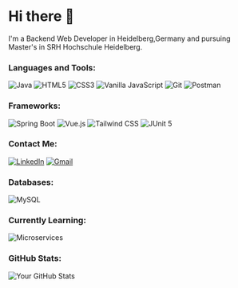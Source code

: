 # Hi there 👋
I'm a Backend Web Developer in Heidelberg,Germany and pursuing Master's in SRH Hochschule Heidelberg.

### Languages and Tools:

![Java](https://img.shields.io/badge/-Java-007396?logo=java&logoColor=white)
![HTML5](https://img.shields.io/badge/-HTML5-E34F26?logo=html5&logoColor=white)
![CSS3](https://img.shields.io/badge/-CSS3-1572B6?logo=css3&logoColor=white)
![Vanilla JavaScript](https://img.shields.io/badge/-JavaScript-F7DF1E?logo=javascript&logoColor=black)
![Git](https://img.shields.io/badge/-Git-F05032?logo=git&logoColor=white)
![Postman](https://img.shields.io/badge/-Postman-FF6C37?logo=postman&logoColor=white)

### Frameworks:

![Spring Boot](https://img.shields.io/badge/-Spring%20Boot-6DB33F?logo=springboot&logoColor=white)
![Vue.js](https://img.shields.io/badge/-Vue.js-4FC08D?logo=vue.js&logoColor=white)
![Tailwind CSS](https://img.shields.io/badge/-Tailwind%20CSS-38B2AC?logo=tailwind-css&logoColor=white)
![JUnit 5](https://img.shields.io/badge/-JUnit%205-25A162?logo=junit5&logoColor=white)

### Contact Me:

[![LinkedIn](https://img.shields.io/badge/-LinkedIn-blue?logo=linkedin)]({https://www.linkedin.com/in/pramukh-prakash)
[![Gmail](https://img.shields.io/badge/-Gmail-red?logo=gmail)](mailto:pramukhp35@gmail.com)

### Databases:

![MySQL](https://img.shields.io/badge/-MySQL-4479A1?logo=mysql&logoColor=white)

### Currently Learning:

![Microservices](https://img.shields.io/badge/-Microservices-FF6C37?logo=microgen&logoColor=white)

### GitHub Stats:
![Your GitHub Stats](https://github-readme-stats.vercel.app/api?username=PramukhPrakash17&show_icons=true&hide_title=true&count_private=true&include_all_commits=true&theme=radical)


